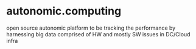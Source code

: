 # autonomic.computing
 open source autonomic platform to be tracking the performance by harnessing big data comprised of HW and mostly SW issues in DC/Cloud infra 
